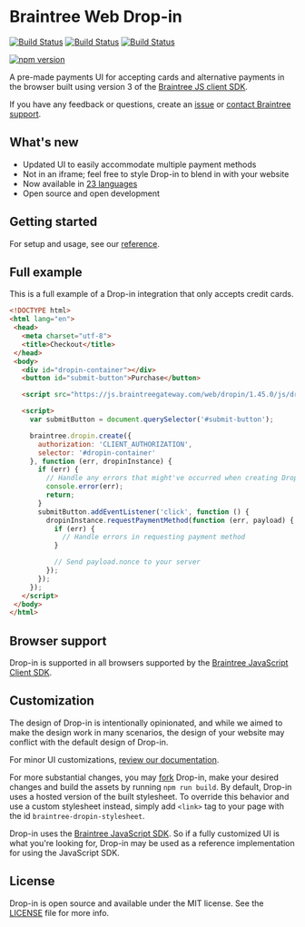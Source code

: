 # Braintree Web Drop-in

 [![Build Status](https://github.com/braintree/braintree-web-drop-in/workflows/Unit%20Tests/badge.svg)](https://github.com/braintree/braintree-web-drop-in/actions?query=workflow%3A%22Unit+Tests%22) [![Build Status](https://github.com/braintree/braintree-web-drop-in/workflows/Integration%20Tests%20-%20Chrome,%20Firefox%20&%20Safari/badge.svg)](https://github.com/braintree/braintree-web-drop-in/actions?query=workflow%3A%22Integration+Tests+-+Chrome%2C+Firefox+%26+Safari%22) [![Build Status](https://github.com/braintree/braintree-web-drop-in/workflows/Publishing%20Tests/badge.svg)](https://github.com/braintree/braintree-web-drop-in/actions?query=workflow%3A%22Publishing+Tests%22)

 [![npm version](https://badge.fury.io/js/braintree-web-drop-in.svg)](https://badge.fury.io/js/braintree-web-drop-in)


A pre-made payments UI for accepting cards and alternative payments in the browser built using version 3 of the [Braintree JS client SDK](https://github.com/braintree/braintree-web).

If you have any feedback or questions, create an [issue](https://github.com/braintree/braintree-web-drop-in/issues) or [contact Braintree support](https://developer.paypal.com/braintree/help).

## What's new

- Updated UI to easily accommodate multiple payment methods
- Not in an iframe; feel free to style Drop-in to blend in with your website
- Now available in [23 languages](https://braintree.github.io/braintree-web-drop-in/docs/current/#localization)
- Open source and open development

## Getting started

For setup and usage, see our [reference](https://braintree.github.io/braintree-web-drop-in/docs/current/).

## Full example

This is a full example of a Drop-in integration that only accepts credit cards.

 ```html
<!DOCTYPE html>
<html lang="en">
  <head>
    <meta charset="utf-8">
    <title>Checkout</title>
  </head>
  <body>
    <div id="dropin-container"></div>
    <button id="submit-button">Purchase</button>

    <script src="https://js.braintreegateway.com/web/dropin/1.45.0/js/dropin.min.js"></script>

    <script>
      var submitButton = document.querySelector('#submit-button');

      braintree.dropin.create({
        authorization: 'CLIENT_AUTHORIZATION',
        selector: '#dropin-container'
      }, function (err, dropinInstance) {
        if (err) {
          // Handle any errors that might've occurred when creating Drop-in
          console.error(err);
          return;
        }
        submitButton.addEventListener('click', function () {
          dropinInstance.requestPaymentMethod(function (err, payload) {
            if (err) {
              // Handle errors in requesting payment method
            }

            // Send payload.nonce to your server
          });
        });
      });
    </script>
  </body>
</html>
```

## Browser support

Drop-in is supported in all browsers supported by the [Braintree JavaScript Client SDK](http://braintree.github.io/braintree-web/current/#browser-support).

## Customization

The design of Drop-in is intentionally opinionated, and while we aimed to make the design work in many scenarios, the design of your website may conflict with the default design of Drop-in.

For minor UI customizations, [review our documentation](https://developer.paypal.com/braintree/docs/guides/drop-in/customization/javascript/v3#customize-your-ui).

For more substantial changes, you may [fork](https://help.github.com/articles/fork-a-repo/) Drop-in, make your desired changes and build the assets by running `npm run build`. By default, Drop-in uses a hosted version of the built stylesheet. To override this behavior and use a custom stylesheet instead, simply add `<link>` tag to your page with the id `braintree-dropin-stylesheet`.

Drop-in uses the [Braintree JavaScript SDK](http://github.com/braintree/braintree-web). So if a fully customized UI is what you're looking for, Drop-in may be used as a reference implementation for using the JavaScript SDK.

## License

Drop-in is open source and available under the MIT license. See the [LICENSE](LICENSE) file for more info.
